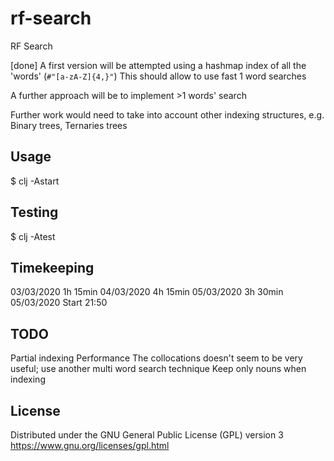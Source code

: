 # rf-search

RF Search

[done] A first version will be attempted using a hashmap index of all the 'words' (`#"[a-zA-Z]{4,}"`)
This should allow to use fast 1 word searches

A further approach will be to implement >1 words' search

Further work would need to take into account other indexing structures, e.g. Binary trees, Ternaries trees

## Usage

   $ clj -Astart

## Testing

   $ clj -Atest

## Timekeeping

03/03/2020 1h 15min
04/03/2020 4h 15min
05/03/2020 3h 30min
05/03/2020 Start 21:50

## TODO

Partial indexing
Performance
The collocations doesn't seem to be very useful; use another multi word search technique
Keep only nouns when indexing 

## License

Distributed under the GNU General Public License (GPL) version 3
https://www.gnu.org/licenses/gpl.html
